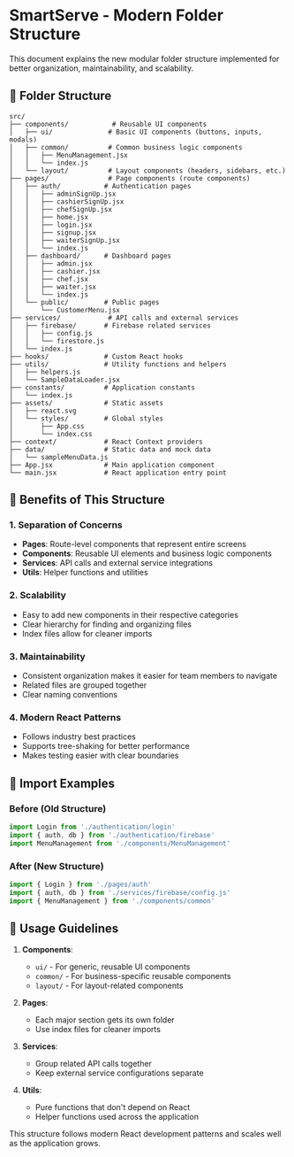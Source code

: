 # SmartServe - Modern Folder Structure

This document explains the new modular folder structure implemented for better organization, maintainability, and scalability.

## 📁 Folder Structure

```
src/
├── components/           # Reusable UI components
│   ├── ui/              # Basic UI components (buttons, inputs, modals)
│   ├── common/          # Common business logic components
│   │   ├── MenuManagement.jsx
│   │   └── index.js
│   └── layout/          # Layout components (headers, sidebars, etc.)
├── pages/               # Page components (route components)
│   ├── auth/           # Authentication pages
│   │   ├── adminSignUp.jsx
│   │   ├── cashierSignUp.jsx
│   │   ├── chefSignUp.jsx
│   │   ├── home.jsx
│   │   ├── login.jsx
│   │   ├── signup.jsx
│   │   ├── waiterSignUp.jsx
│   │   └── index.js
│   ├── dashboard/      # Dashboard pages
│   │   ├── admin.jsx
│   │   ├── cashier.jsx
│   │   ├── chef.jsx
│   │   ├── waiter.jsx
│   │   └── index.js
│   └── public/         # Public pages
│       └── CustomerMenu.jsx
├── services/            # API calls and external services
│   ├── firebase/       # Firebase related services
│   │   ├── config.js
│   │   └── firestore.js
│   └── index.js
├── hooks/              # Custom React hooks
├── utils/              # Utility functions and helpers
│   ├── helpers.js
│   └── SampleDataLoader.jsx
├── constants/          # Application constants
│   └── index.js
├── assets/             # Static assets
│   ├── react.svg
│   └── styles/         # Global styles
│       ├── App.css
│       └── index.css
├── context/            # React Context providers
├── data/               # Static data and mock data
│   └── sampleMenuData.js
├── App.jsx             # Main application component
└── main.jsx            # React application entry point
```

## 🎯 Benefits of This Structure

### 1. **Separation of Concerns**
- **Pages**: Route-level components that represent entire screens
- **Components**: Reusable UI elements and business logic components
- **Services**: API calls and external service integrations
- **Utils**: Helper functions and utilities

### 2. **Scalability**
- Easy to add new components in their respective categories
- Clear hierarchy for finding and organizing files
- Index files allow for cleaner imports

### 3. **Maintainability**
- Consistent organization makes it easier for team members to navigate
- Related files are grouped together
- Clear naming conventions

### 4. **Modern React Patterns**
- Follows industry best practices
- Supports tree-shaking for better performance
- Makes testing easier with clear boundaries

## 📝 Import Examples

### Before (Old Structure)
```jsx
import Login from './authentication/login'
import { auth, db } from './authentication/firebase'
import MenuManagement from './components/MenuManagement'
```

### After (New Structure)
```jsx
import { Login } from './pages/auth'
import { auth, db } from './services/firebase/config.js'
import { MenuManagement } from './components/common'
```

## 🚀 Usage Guidelines

1. **Components**: 
   - `ui/` - For generic, reusable UI components
   - `common/` - For business-specific reusable components
   - `layout/` - For layout-related components

2. **Pages**: 
   - Each major section gets its own folder
   - Use index files for cleaner imports

3. **Services**: 
   - Group related API calls together
   - Keep external service configurations separate

4. **Utils**: 
   - Pure functions that don't depend on React
   - Helper functions used across the application

This structure follows modern React development patterns and scales well as the application grows.
